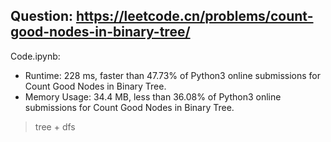 ## Question: https://leetcode.cn/problems/count-good-nodes-in-binary-tree/

Code.ipynb:
* Runtime: 228 ms, faster than 47.73% of Python3 online submissions for Count Good Nodes in Binary Tree.
* Memory Usage: 34.4 MB, less than 36.08% of Python3 online submissions for Count Good Nodes in Binary Tree.
> tree + dfs

